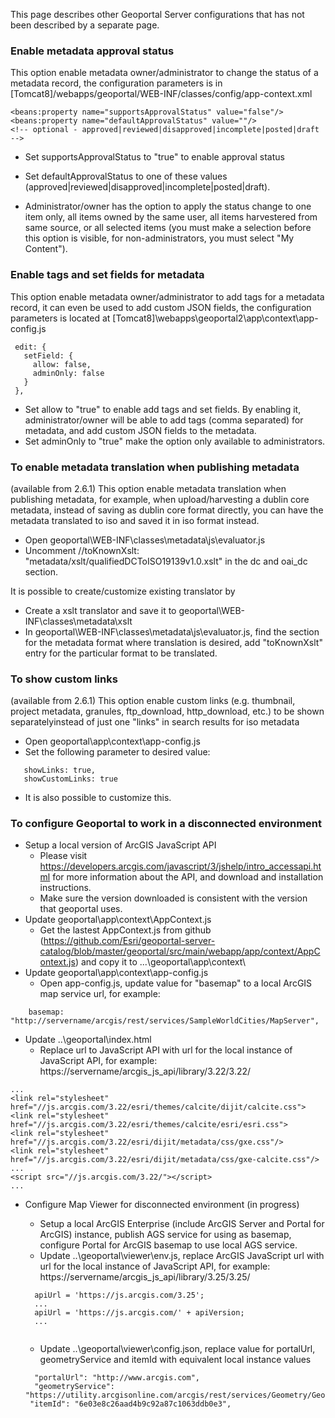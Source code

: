 

 This page describes other Geoportal Server configurations that has not been described by a separate page.

### Enable metadata approval status 

This option enable metadata owner/administrator to change the status of a metadata record, the configuration parameters is in [Tomcat8]/webapps/geoportal/WEB-INF/classes/config/app-context.xml 

 ```
<beans:property name="supportsApprovalStatus" value="false"/>
<beans:property name="defaultApprovalStatus" value=""/>
<!-- optional - approved|reviewed|disapproved|incomplete|posted|draft -->
```

 * Set supportsApprovalStatus to "true" to enable approval status
 * Set defaultApprovalStatus to one of these values (approved|reviewed|disapproved|incomplete|posted|draft).
 
 * Administrator/owner has the option to apply the status change to one item only, all items owned by the same user, all items harvestered from same source, or all selected items (you must make a selection before this option is visible, for non-administrators, you must select "My Content"). 

### Enable tags and set fields for metadata 
This option enable metadata owner/administrator to add tags for a metadata record, it can even be used to add custom JSON fields, the configuration parameters is located at 
[Tomcat8]\webapps\geoportal2\app\context\app-config.js


 ```
  edit: {
    setField: {
      allow: false,
      adminOnly: false
    }
  },
```  

 * Set allow to "true" to enable add tags and set fields. By enabling it, administrator/owner will be able to add tags (comma separated) for metadata, and add custom JSON fields to the metadata. 
 * Set adminOnly to "true" make the option only available to administrators.  
 
 ### To enable metadata translation when publishing metadata 
 (available from 2.6.1) 
This option enable metadata translation when publishing metadata, for example, when upload/harvesting a dublin core metadata, instead of saving as dublin core format directly, you can have the metadata translated to iso and saved it in iso format instead.

 * Open geoportal\WEB-INF\classes\metadata\js\evaluator.js
 * Uncomment     //toKnownXslt: "metadata/xslt/qualifiedDCToISO19139v1.0.xslt" in the dc and oai_dc section.
 
 It is possible to create/customize existing translator by
 * Create a xslt translator and save it to geoportal\WEB-INF\classes\metadata\xslt
 * In geoportal\WEB-INF\classes\metadata\js\evaluator.js, find the section for the metadata format where translation is desired, add "toKnownXslt" entry for the particular format to be translated. 
 
  ### To show custom links 
  (available from 2.6.1) 
This option enable custom links (e.g. thumbnail, project metadata, granules, ftp_download, http_download, etc.) to be shown separatelyinstead of just one "links" in search results for iso metadata 

 * Open geoportal\app\context\app-config.js
 * Set the following parameter to desired value:
 ```
    showLinks: true,
    showCustomLinks: true
```    
* It is also possible to customize this.

 ### To configure Geoportal to work in a disconnected environment
 * Setup a local version of ArcGIS JavaScript API 
   * Please visit https://developers.arcgis.com/javascript/3/jshelp/intro_accessapi.html for more information about the API, and download and installation instructions.
   * Make sure the version downloaded is consistent with the version that geoportal uses.
 * Update geoportal\app\context\AppContext.js
   * Get the lastest AppContext.js from github (https://github.com/Esri/geoportal-server-catalog/blob/master/geoportal/src/main/webapp/app/context/AppContext.js) and copy it to ...\geoportal\app\context\
 * Update geoportal\app\context\app-config.js  
   * Open app-config.js, update value for "basemap" to a local ArcGIS map service url, for example: 
```    
    basemap: "http://servername/arcgis/rest/services/SampleWorldCities/MapServer",
```    
 * Update ..\geoportal\index.html
   * Replace url to JavaScript API with url for the local instance of JavaScript API, for example: https://servername/arcgis_js_api/library/3.22/3.22/
 ```
 ...
<link rel="stylesheet" href="//js.arcgis.com/3.22/esri/themes/calcite/dijit/calcite.css">
<link rel="stylesheet" href="//js.arcgis.com/3.22/esri/themes/calcite/esri/esri.css">
<link rel="stylesheet" href="//js.arcgis.com/3.22/esri/dijit/metadata/css/gxe.css"/>
<link rel="stylesheet" href="//js.arcgis.com/3.22/esri/dijit/metadata/css/gxe-calcite.css"/>
...
<script src="//js.arcgis.com/3.22/"></script>
...

 ```
 * Configure Map Viewer for disconnected environment (in progress)
   * Setup a local ArcGIS Enterprise (include ArcGIS Server and Portal for ArcGIS) instance, publish AGS service for using as basemap, configure Portal for ArcGIS basemap to use local AGS service.
   * Update ..\geoportal\viewer\env.js, replace ArcGIS JavaScript url with url for the local instance of JavaScript API, for example: https://servername/arcgis_js_api/library/3.25/3.25/
   
   ```
     apiUrl = 'https://js.arcgis.com/3.25';
     ...
     apiUrl = 'https://js.arcgis.com/' + apiVersion;
	 ...     
     
   ```
   * Update ..\geoportal\viewer\config.json, replace value for portalUrl, geometryService and itemId with equivalent local instance values
   ```
     "portalUrl": "http://www.arcgis.com",
     "geometryService": "https://utility.arcgisonline.com/arcgis/rest/services/Geometry/GeometryServer",
    "itemId": "6e03e8c26aad4b9c92a87c1063ddb0e3",       
   ```  